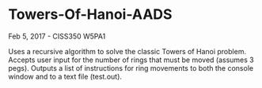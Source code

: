 # Towers-Of-Hanoi-AADS
Feb 5, 2017 - CISS350 W5PA1

Uses a recursive algorithm to solve the classic Towers of Hanoi problem.  Accepts user input for the number of rings that must be moved (assumes 3 pegs).  Outputs a list of instructions for ring movements to both the console window and to a text file (test.out).
